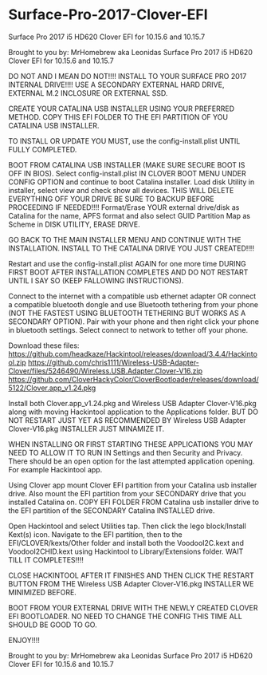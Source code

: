 # Surface-Pro-2017-Clover-EFI
Surface Pro 2017 i5 HD620 Clover EFI for 10.15.6 and 10.15.7

Brought to you by: MrHomebrew aka Leonidas
Surface Pro 2017 i5 HD620 Clover EFI for 10.15.6 and 10.15.7



DO NOT AND I MEAN DO NOT!!!! INSTALL TO YOUR SURFACE PRO 2017 INTERNAL DRIVE!!!!
USE A SECONDARY EXTERNAL HARD DRIVE, EXTERNAL M.2 INCLOSURE OR EXTERNAL SSD.



CREATE YOUR CATALINA USB INSTALLER USING YOUR PREFERRED METHOD.
COPY THIS EFI FOLDER TO THE EFI PARTITION OF YOU CATALINA USB INSTALLER.



TO INSTALL OR UPDATE YOU MUST, use the config-install.plist UNTIL FULLY COMPLETED.



BOOT FROM CATALINA USB INSTALLER (MAKE SURE SECURE BOOT IS OFF IN BIOS). Select config-install.plist IN CLOVER BOOT MENU UNDER CONFIG OPTION and continue to boot Catalina installer. 
Load disk Utility in installer, select view and check show all devices. 
THIS WILL DELETE EVERYTHING OFF YOUR DRIVE BE SURE TO BACKUP BEFORE PROCEEDING IF NEEDED!!!! Format/Erase YOUR external drive/disk as Catalina for the name, APFS format and also select GUID Partition Map as Scheme in DISK UTILITY, ERASE DRIVE.



GO BACK TO THE MAIN INSTALLER MENU AND CONTINUE WITH THE INSTALLATION. INSTALL TO THE CATALINA DRIVE YOU JUST CREATED!!!!



Restart and use the config-install.plist AGAIN for one more time DURING FIRST BOOT AFTER INSTALLATION COMPLETES AND DO NOT RESTART UNTIL I SAY SO (KEEP FALLOWING INSTRUCTIONS).



Connect to the internet with a compatible usb ethernet adapter OR connect a compatible bluetooth dongle and use Bluetooth tethering from your phone (NOT THE FASTEST USING BLUETOOTH TETHERING BUT WORKS AS A SECONDARY OPTION). Pair with your phone and then right click your phone in bluetooth settings. Select connect to network to tether off your phone.



Download these files:
https://github.com/headkaze/Hackintool/releases/download/3.4.4/Hackintool.zip
https://github.com/chris1111/Wireless-USB-Adapter-Clover/files/5246490/Wireless.USB.Adapter.Clover-V16.zip
https://github.com/CloverHackyColor/CloverBootloader/releases/download/5122/Clover.app_v1.24.pkg



Install both Clover.app_v1.24.pkg and Wireless USB Adapter Clover-V16.pkg along with moving Hackintool application to the Applications folder.
BUT DO NOT RESTART JUST YET AS RECOMMENDED BY Wireless USB Adapter Clover-V16.pkg INSTALLER JUST MINAMIZE IT.



WHEN INSTALLING OR FIRST STARTING THESE APPLICATIONS YOU MAY NEED TO ALLOW IT TO RUN IN Settings and then Security and Privacy. There should be an open option for the last attempted application opening. For example Hackintool app.



Using Clover app mount Clover EFI partition from your Catalina usb installer drive. Also mount the EFI partition from your SECONDARY drive that you installed Catalina on. COPY EFI FOLDER FROM Catalina usb installer drive to the EFI partition of the SECONDARY Catalina INSTALLED drive.



Open Hackintool and select Utilities tap. Then click the lego block/Install Kext(s) icon. Navigate to the EFI partition, then to the EFI/CLOVER/kexts/Other folder and install both the VoodooI2C.kext and VoodooI2CHID.kext using Hackintool to Library/Extensions folder. WAIT TILL IT COMPLETES!!!!



CLOSE HACKINTOOL AFTER IT FINISHES AND THEN CLICK THE RESTART BUTTON FROM THE Wireless USB Adapter Clover-V16.pkg INSTALLER WE MINIMIZED BEFORE.



BOOT FROM YOUR EXTERNAL DRIVE WITH THE NEWLY CREATED CLOVER EFI BOOTLOADER. NO NEED TO CHANGE THE CONFIG THIS TIME ALL SHOULD BE GOOD TO GO.



ENJOY!!!!



Brought to you by: MrHomebrew aka Leonidas
Surface Pro 2017 i5 HD620 Clover EFI for 10.15.6 and 10.15.7
